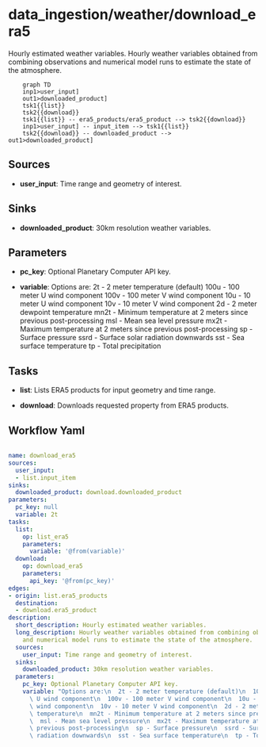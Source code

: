 # data_ingestion/weather/download_era5

Hourly estimated weather variables. Hourly weather variables obtained from combining observations and numerical model runs to estimate the state of the atmosphere.

```{mermaid}
    graph TD
    inp1>user_input]
    out1>downloaded_product]
    tsk1{{list}}
    tsk2{{download}}
    tsk1{{list}} -- era5_products/era5_product --> tsk2{{download}}
    inp1>user_input] -- input_item --> tsk1{{list}}
    tsk2{{download}} -- downloaded_product --> out1>downloaded_product]
```

## Sources

- **user_input**: Time range and geometry of interest.

## Sinks

- **downloaded_product**: 30km resolution weather variables.

## Parameters

- **pc_key**: Optional Planetary Computer API key.

- **variable**: Options are:
  2t - 2 meter temperature (default)
  100u - 100 meter U wind component
  100v - 100 meter V wind component
  10u - 10 meter U wind component
  10v - 10 meter V wind component
  2d - 2 meter dewpoint temperature
  mn2t - Minimum temperature at 2 meters since previous post-processing
  msl - Mean sea level pressure
  mx2t - Maximum temperature at 2 meters since previous post-processing
  sp - Surface pressure
  ssrd - Surface solar radiation downwards
  sst - Sea surface temperature
  tp - Total precipitation

## Tasks

- **list**: Lists ERA5 products for input geometry and time range.

- **download**: Downloads requested property from ERA5 products.

## Workflow Yaml

```yaml

name: download_era5
sources:
  user_input:
  - list.input_item
sinks:
  downloaded_product: download.downloaded_product
parameters:
  pc_key: null
  variable: 2t
tasks:
  list:
    op: list_era5
    parameters:
      variable: '@from(variable)'
  download:
    op: download_era5
    parameters:
      api_key: '@from(pc_key)'
edges:
- origin: list.era5_products
  destination:
  - download.era5_product
description:
  short_description: Hourly estimated weather variables.
  long_description: Hourly weather variables obtained from combining observations
    and numerical model runs to estimate the state of the atmosphere.
  sources:
    user_input: Time range and geometry of interest.
  sinks:
    downloaded_product: 30km resolution weather variables.
  parameters:
    pc_key: Optional Planetary Computer API key.
    variable: "Options are:\n  2t - 2 meter temperature (default)\n  100u - 100 meter\
      \ U wind component\n  100v - 100 meter V wind component\n  10u - 10 meter U\
      \ wind component\n  10v - 10 meter V wind component\n  2d - 2 meter dewpoint\
      \ temperature\n  mn2t - Minimum temperature at 2 meters since previous post-processing\n\
      \  msl - Mean sea level pressure\n  mx2t - Maximum temperature at 2 meters since\
      \ previous post-processing\n  sp - Surface pressure\n  ssrd - Surface solar\
      \ radiation downwards\n  sst - Sea surface temperature\n  tp - Total precipitation"


```